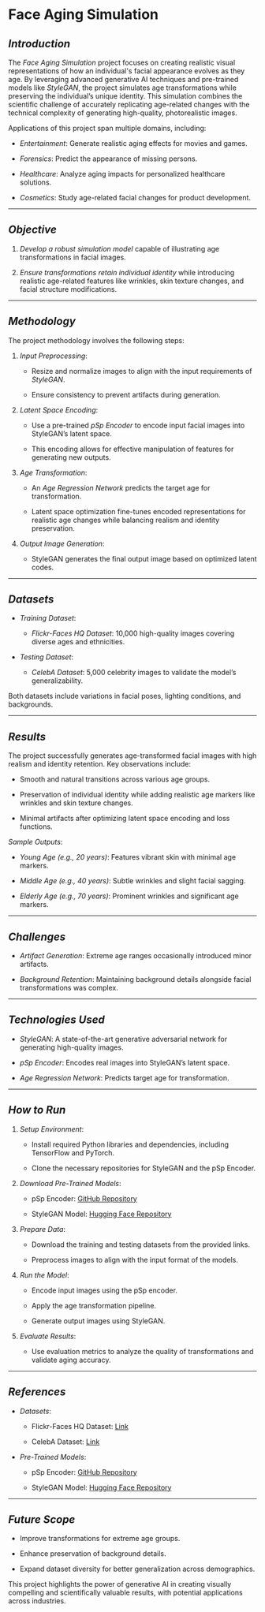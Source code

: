 # Face Aging Simulation



## *Introduction*

The *Face Aging Simulation* project focuses on creating realistic visual representations of how an individual's facial appearance evolves as they age. By leveraging advanced generative AI techniques and pre-trained models like *StyleGAN*, the project simulates age transformations while preserving the individual’s unique identity. This simulation combines the scientific challenge of accurately replicating age-related changes with the technical complexity of generating high-quality, photorealistic images.



Applications of this project span multiple domains, including:

- *Entertainment*: Generate realistic aging effects for movies and games.

- *Forensics*: Predict the appearance of missing persons.

- *Healthcare*: Analyze aging impacts for personalized healthcare solutions.

- *Cosmetics*: Study age-related facial changes for product development.



---



## *Objective*

1. *Develop a robust simulation model* capable of illustrating age transformations in facial images.

2. *Ensure transformations retain individual identity* while introducing realistic age-related features like wrinkles, skin texture changes, and facial structure modifications.



---



## *Methodology*

The project methodology involves the following steps:



1. *Input Preprocessing*:

   - Resize and normalize images to align with the input requirements of *StyleGAN*.

   - Ensure consistency to prevent artifacts during generation.



2. *Latent Space Encoding*:

   - Use a pre-trained *pSp Encoder* to encode input facial images into StyleGAN’s latent space.

   - This encoding allows for effective manipulation of features for generating new outputs.



3. *Age Transformation*:

   - An *Age Regression Network* predicts the target age for transformation.

   - Latent space optimization fine-tunes encoded representations for realistic age changes while balancing realism and identity preservation.



4. *Output Image Generation*:

   - StyleGAN generates the final output image based on optimized latent codes.



---



## *Datasets*

- *Training Dataset*:

  - *Flickr-Faces HQ Dataset*: 10,000 high-quality images covering diverse ages and ethnicities.

- *Testing Dataset*:

  - *CelebA Dataset*: 5,000 celebrity images to validate the model’s generalizability.



Both datasets include variations in facial poses, lighting conditions, and backgrounds.


---



## *Results*

The project successfully generates age-transformed facial images with high realism and identity retention. Key observations include:

- Smooth and natural transitions across various age groups.

- Preservation of individual identity while adding realistic age markers like wrinkles and skin texture changes.

- Minimal artifacts after optimizing latent space encoding and loss functions.



*Sample Outputs*:

- *Young Age (e.g., 20 years)*: Features vibrant skin with minimal age markers.

- *Middle Age (e.g., 40 years)*: Subtle wrinkles and slight facial sagging.

- *Elderly Age (e.g., 70 years)*: Prominent wrinkles and significant age markers.



---



## *Challenges*

- *Artifact Generation*: Extreme age ranges occasionally introduced minor artifacts.

- *Background Retention*: Maintaining background details alongside facial transformations was complex.



---



## *Technologies Used*

- *StyleGAN*: A state-of-the-art generative adversarial network for generating high-quality images.

- *pSp Encoder*: Encodes real images into StyleGAN’s latent space.

- *Age Regression Network*: Predicts target age for transformation.



---



## *How to Run*

1. *Setup Environment*:

   - Install required Python libraries and dependencies, including TensorFlow and PyTorch.

   - Clone the necessary repositories for StyleGAN and the pSp Encoder.



2. *Download Pre-Trained Models*:

   - pSp Encoder: [GitHub Repository](https://github.com/eladrich/pixel2style2pixel)

   - StyleGAN Model: [Hugging Face Repository](https://huggingface.co/akhaliq/jojogan-stylegan2-ffhq-config-f)



3. *Prepare Data*:

   - Download the training and testing datasets from the provided links.

   - Preprocess images to align with the input format of the models.



4. *Run the Model*:

   - Encode input images using the pSp encoder.

   - Apply the age transformation pipeline.

   - Generate output images using StyleGAN.



5. *Evaluate Results*:

   - Use evaluation metrics to analyze the quality of transformations and validate aging accuracy.



---



## *References*

- *Datasets*:

  - Flickr-Faces HQ Dataset: [Link](https://www.kaggle.com/datasets/arnaud58/flickrfaceshq-dataset-ffhq)

  - CelebA Dataset: [Link](https://drive.google.com/file/d/1badu11NqxGf6qM3PTTooQDJvQbejgbTv/view)

- *Pre-Trained Models*:

  - pSp Encoder: [GitHub Repository](https://github.com/eladrich/pixel2style2pixel)

  - StyleGAN Model: [Hugging Face Repository](https://huggingface.co/akhaliq/jojogan-stylegan2-ffhq-config-f)



---



## *Future Scope*

- Improve transformations for extreme age groups.

- Enhance preservation of background details.

- Expand dataset diversity for better generalization across demographics.



This project highlights the power of generative AI in creating visually compelling and scientifically valuable results, with potential applications across industries.
